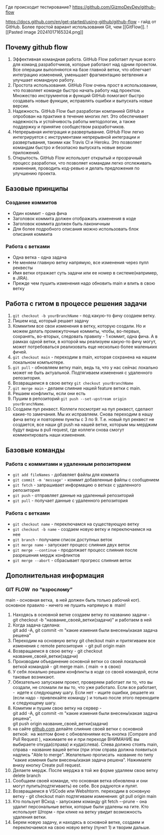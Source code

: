 Где происходит тестирование?
https://github.com/GizmoDevDev/github-flow

https://docs.github.com/en/get-started/using-github/github-flow - гайд от GitHub.
Более простой вариант использования Git, чем [[GitFlow]]. 
![[Pasted image 20241017165324.png]]
## Почему github flow
1. Эффективная командная работа. GitHub Flow работает лучше всего для команд разработчиков, которые работают над одним проектом. Все операции выполняются на базе главной ветки, что облегчает интеграцию изменений, уменьшает фрагментацию ветвления и улучшает командную работу.
2. Простота использования. GitHub Flow очень прост в использовании, что позволяет команде быстро начать работу над проектом. Множество инструментов и функций GitHub помогают быстро создавать новые функции, исправлять ошибки и выпускать новые версии.
3. Надежность. GitHub Flow был разработан компанией GitHub и опробован на практике в течение многих лет. Это обеспечивает надежность и устойчивость работы методологии, а также поддержку и принятие сообществом разработчиков.
4. Непрерывная интеграция и развертывание. GitHub Flow легко интегрируется с инструментами непрерывной интеграции и развертывания, такими как Travis CI и Heroku. Это позволяет командам быстро и безопасно выпускать новые версии приложений.
5. Открытость. GitHub Flow использует открытый и прозрачный процесс разработки, что позволяет командам легко отслеживать изменения, проводить код-ревью и делать предложения по улучшению проекта.
## Базовые принципы
### Создание коммитов
- Один коммит - одна фича
- Заголовок коммита должен отображать изменения в коде
- Заголовок коммита должен быть лаконичным
- Для более подробного описания можно использовать блок описания коммита
### Работа с ветками
- Одна ветка - одна задача
- Не меняем главную ветку напрямую, все изменения через пулл реквесты
- Имя ветки отражает суть задачи или ее номер в системе(например, в JIRA).
- Прежде чем пушить изменения надо обновить main и влить в свою ветку
## Работа с гитом в процессе решения задачи
1. `git checkout -b yourBranchName` - под какую-то фичу создаем ветку.
2. Пишем код, который решает задачу
3. Коммитим все свои изменения в ветку, которую создали. Но и можем делать промежуточные коммиты, чтобы, во-первых, сохранять, во-вторых, следовать правилу - 1 коммит, одна фича. А в рамках одной ветки, в которой мы реализуем какую-то фичу могут, может потребоваться реализовать еще несколько более маленьких фичей.
4. `git checkout main` - переходим в main, которая сохранена на нашем локальном компьютере. 
5. `git pull` - обновляем ветку main, ведь та, что у нас сейчас локально может не быть актуальной. Подтягиваем изменения с удаленного репозитория.
6. Возвращаемся в свою ветку `git checkout yourBranchName`
7. `git merge main` - делаем слияние нашей feature ветки с main.
8. Решаем конфликты, если они есть
9. Пушим в репозиторий `git push --set-upstream origin yourBranchName`. 
10. Создаем пул реквест. Коллеги посмотрят на пул реквест, сделают какие-то замечания. Мы их исправляем. Снова переходим в нашу фича ветку и повторяем пункты с 3 по 9. Т.е. новый пул реквест не создается, все наши git push на нашей ветке, которым мы мерджим будут видны в pull request, где коллеги снова смогут комментировать наши изменения.
## Базовые команды
### Работа с коммитами и удаленным репозиторием
- `git add fileNames` - добавляет файлы для коммита
- `git commit -m 'message'` - коммит добавленные файлы с сообщением
- `git fetch` - запрашивает информацию о ветках с удаленного репозитория
- `git push` - отправляет данные на удаленный репозиторий
- `git pull` - получает данные с удаленного репозитория
### Работа с ветками
- `git checkout name` - переключамся на существующую ветку
- `git checkout -b name` - создаем новую ветку и переключаемся на нее
- `git branch` - получаем список доступных веток
- `git merge name` - запускает процесс слияния двух веток
- `git merge --continue` - продолжает процесс слияния после разрешения мердж конфликтов
- `git merge --abort` - сбрасывает прогресс слияния веток
## Дополнительная информация
### GIT FLOW  по “взрослому”
main - основная ветка,  в ней должен быть только рабочий кот).
основное правило - ничего не пушить напрямую в  main!
1. Находясь в основной ветке создаем ветку по названию задачи -  
    git checkout -b "название_своей_ветки(задачи)" и работаем в ней
2. Когда задача сделана:  
    git add -A, git commit -m "какие измения были внесены\какая задача решена"
3. Переходим на основную ветку git checkout main и притягиваем все изменения с remote репозитория  - git pull origin main
4. Возвращаемся в свою ветку - git checkout название_своей_ветки(задачи)
5. Производим объединение основной ветки со своей локальной веткой командой - git merge main. ( main -> в свою)
6. У себя локально решаем конфликты в коде со своей командой, если таковые возникают.
7. Обязательно запускаем проект, проверяем работает ли то, что вы создали, не сломали ли вы то, что уже работало. Если все работает, -  идете к следующему шагу. Если нет - ищите ошибки, решаете их (если надо - привлекайте команду ) и только после этого переходите к следующему шагу.
8. Комитим и пушим свою ветку на сервер -  
    git add -A, git commit -m "какие измения были внесены\какая задача решена",  
    git push origin название_своей_ветки(задачи)
9. на сайте [github.com](http://github.com/) делайте слияние своей ветки с основной веткой:  на желтом фоне с обновлениями есть кнопка (Compare and Pull Request ), нажимаете ее и при переходе ВНИМАНИЕ вы выбираете откуда(справа) и куда(слева). Слева должно стоять main, справа - название вашей ветки (при этом справа должна появиться надпись "Able to merge". Желательно прописать  название по типу "какие измения были внесены\какая задача решена". Нажимаете внизу кнопку Create pull request.
10. Делаете мердж. После мерджа в той же форме удаляем свою ветку delete branch
11. Сообщаем своей команде, что основная ветка обновлена и они могут пулить(подтягиваеть) ее себе. Все радуются и пулят.
12. Возвращаемся в VSCode или Webshtorm. переходим в основную ветку - git checkout main подтягиваем изменения: git pull origin main
13. Кто пользует ВСкод - запускаем команду git fetch --prune - она удалит персональные ветки, которые были удалены на гите. Кто использует Шторм - при клике на ветку увидит возможность удаления ветки.
14. Берем новую задачу, и находясь в основной ветке, создаем и переключаемся на свою новую ветку (пункт 1) и творим дальше.